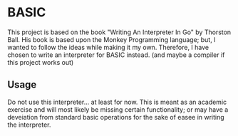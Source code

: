 # BASIC
This project is based on the book "Writing An Interpreter In Go" by Thorston Ball. His book is based upon the Monkey Programming language; but, I wanted to follow the ideas while making it my own. Therefore, I have chosen to write an interpreter for BASIC instead. (and maybe a compiler if this project works out)

## Usage
Do not use this interpreter... at least for now. This is meant as an academic exercise and will most likely be missing certain functionality; or may have a deveiation from standard basic operations for the sake of easee in writing the interpreter.